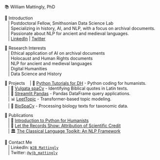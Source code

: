 📚 William Mattingly, PhD

📕 Introduction  
&nbsp;&nbsp;&nbsp;| Postdoctoral Fellow, Smithsonian Data Science Lab  
&nbsp;&nbsp;&nbsp;| Specializing in history, AI, and NLP, with a focus on archival documents.  
&nbsp;&nbsp;&nbsp;| Passionate about NLP for ancient and medieval languages.  
&nbsp;&nbsp;&nbsp;| [LinkedIn](https://www.linkedin.com/in/wjbmattingly/) | [Twitter](https://twitter.com/wjb_mattingly)  

📘 Research Interests  
&nbsp;&nbsp;&nbsp;| Ethical application of AI on archival documents  
&nbsp;&nbsp;&nbsp;| Holocaust and Human Rights documents  
&nbsp;&nbsp;&nbsp;| NLP for ancient and medieval languages  
&nbsp;&nbsp;&nbsp;| Digital Humanities  
&nbsp;&nbsp;&nbsp;| Data Science and History  


📙 Projects
&nbsp;&nbsp;&nbsp;| 🐍 [Python Tutorials for DH](https://www.youtube.com/pythontutorialsfordigitalhumanities) - Python coding for humanists.  
&nbsp;&nbsp;&nbsp;| 📖 [Vulgata spaCy](https://github.com/wjbmattingly/vulgata-spacy) - Identifying Biblical quotes in Latin texts.  
&nbsp;&nbsp;&nbsp;| 🐼 [Streamlit Pandas](https://github.com/wjbmattingly/streamlit-pandas) - Pandas DataFrame query applications.  
&nbsp;&nbsp;&nbsp;| 📊 [LeetTopic](https://github.com/wjbmattingly/leet-topic) - Transformer-based topic modeling.  
&nbsp;&nbsp;&nbsp;| 🧬 [BioSpaCy](https://github.com/wjbmattingly/biospacy) - Processing biology texts for taxonomic data.  

📗 Publications  
&nbsp;&nbsp;&nbsp;| 📖 [Introduction to Python for Humanists](https://www.routledge.com/Introduction-to-Python-for-Humanists/Mattingly/p/book/9781032378374)  
&nbsp;&nbsp;&nbsp;| 🧪 [Let the Records Show: Attribution of Scientific Credit](https://www.journals.uchicago.edu/doi/10.1086/724949)  
&nbsp;&nbsp;&nbsp;| 🏛️ [The Classical Language Toolkit: An NLP Framework](https://aclanthology.org/2021.acl-demo.3.pdf)  

📒 Contact Me  
&nbsp;&nbsp;&nbsp;| LinkedIn: [`WJB Mattingly`](https://www.linkedin.com/in/wjbmattingly/)  
&nbsp;&nbsp;&nbsp;| Twitter: [`@wjb_mattingly`](https://twitter.com/wjb_mattingly)  
